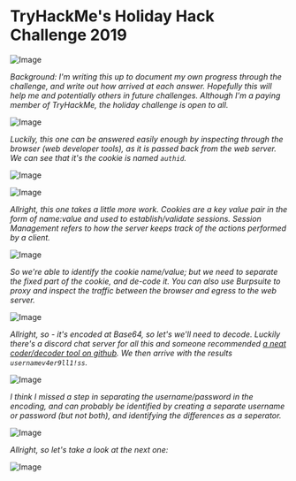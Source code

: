 # TryHackMe's Holiday Hack Challenge 2019
![Image](https://github.com/dscovetta/HolidayHack2019/blob/master/images/hh2.png)

_Background: I'm writing this up to document my own progress through the challenge, and write out how arrived at each answer. Hopefully this will help me and potentially others in future challenges. Although I'm a paying member of TryHackMe, the holiday challenge is open to all._

![Image](https://github.com/dscovetta/HolidayHack2019/blob/master/images/hh4.png)

_Luckily, this one can be answered easily enough by inspecting through the browser (web developer tools), as it is passed back from the web server. We can see that it's the cookie is named `authid`._

![Image](https://github.com/dscovetta/HolidayHack2019/blob/master/images/hh7e.png)

![Image](https://github.com/dscovetta/HolidayHack2019/blob/master/images/hh5.png)

_Allright, this one takes a little more work. Cookies are a key value pair in the form of name:value and used to establish/validate sessions. Session Management refers to how the server keeps track of the actions performed by a client._

![Image](https://github.com/dscovetta/HolidayHack2019/blob/master/images/hh10.png)

_So we're able to identify the cookie name/value; but we need to separate the fixed part of the cookie, and de-code it. You can also use Burpsuite to proxy and inspect the traffic between the browser and egress to the web server._

![Image](https://github.com/dscovetta/HolidayHack2019/blob/master/images/hh11.png)

_Allright, so - it's encoded at Base64, so let's we'll need to decode. Luckily there's a discord chat server for all this and someone recommended [a neat coder/decoder tool on github](https://gchq.github.io/CyberChef/). We then arrive with the results `usernamev4er9ll1!ss`._

![Image](https://github.com/dscovetta/HolidayHack2019/blob/master/images/hh12.png)

_I think I missed a step in separating the username/password in the encoding, and can probably be identified by creating a separate username or password (but not both), and identifying the differences as a seperator._

![Image](https://github.com/dscovetta/HolidayHack2019/blob/master/images/hh14.png)

_Allright, so let's take a look at the next one:_

![Image](https://github.com/dscovetta/HolidayHack2019/blob/master/images/hh6.png)
